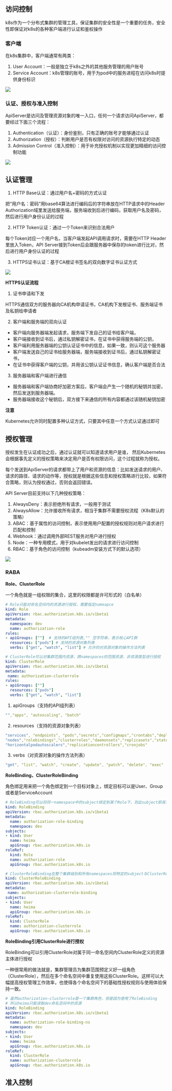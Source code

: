 ## 访问控制

k8s作为一个分布式集群的管理工具，保证集群的安全性是一个重要的任务，安全性即保证对k8s的各种客户端进行认证和鉴权操作

### 客户端

在k8s集群中，客户端通常有两类：

1. User Account：一般是独立于k8s之外的其他服务管理的用户账号
2. Service Account：k8s管理的账号，用于为pod中的服务进程在访问k8s时提供身份标识

![](https://cdn.nlark.com/yuque/0/2023/png/12836966/1694053723020-cbdafb09-45b5-4b76-86c6-10ab161e3ec1.png#averageHue=%23f7f7f7&clientId=u335fe614-2e70-4&from=paste&height=222&id=u4051050d&originHeight=287&originWidth=857&originalType=url&ratio=1.25&rotation=0&showTitle=false&status=done&style=none&taskId=ua544cb3d-b8f4-4c25-a91c-9af1a12cb55&title=&width=662.4000244140625)

### 认证、授权与准入控制

ApiServer是访问及管理资源对象的唯一入口，任何一个请求访问ApiServer，都要经过下面三个流程：

1. Authentication（认证）：身份鉴别，只有正确的账号才能够通过认证
2. Authorization（授权）：判断用户是否有权限对访问的资源执行特定的动态
3. Admission Control（准入控制）：用于补充授权机制以实现更加精细的访问控制功能

![](https://cdn.nlark.com/yuque/0/2023/png/12836966/1694054002651-c5417199-c08d-4500-add4-a039880ddb12.png#averageHue=%23c5f694&clientId=u335fe614-2e70-4&from=paste&id=u285c3853&originHeight=214&originWidth=1017&originalType=url&ratio=1.25&rotation=0&showTitle=false&status=done&style=none&taskId=u2892b830-1e7a-4082-8fd8-098b5107d52&title=)

## 认证管理

1. HTTP Base认证：通过用户名+密码的方式认证

把“用户名：密码”用base64算法进行编码后的字符串放在HTTP请求中的Header Authorization域里发送给服务端，服务端收到后进行编码，获取用户名及密码，然后进行用户身份认证的过程

2. HTTP Token认证：通过一个Token来识别合法用户

每个Token对应一个用户名，当客户端发起API调用请求时，需要在HTTP Header里放入Token，API Server接到Token后会跟服务器中保存的token进行比对，然后进行用户身份认证的过程

3. HTTPS证书认证：基于CA根证书签名的双向数字证书认证方式

![](https://cdn.nlark.com/yuque/0/2023/png/12836966/1694057797684-48e200a4-f807-487a-ac1a-8a0316bdd245.png#averageHue=%23fbfaf8&clientId=u4ab3c5cf-8163-4&from=paste&id=ub34542f7&originHeight=487&originWidth=980&originalType=url&ratio=1.25&rotation=0&showTitle=false&status=done&style=none&taskId=uadb5996a-938e-4f9a-85ca-524a96683c7&title=)

**HTTPS认证流程**

1. 证书申请和下发

HTTPS通信双方的服务器向CA机构申请证书，CA机构下发根证书、服务端证书及私钥给申请者

2. 客户端和服务端的双向认证

- 客户端向服务器端发起请求，服务端下发自己的证书给客户端，
- 客户端接收到证书后，通过私钥解密证书，在证书中获得服务端的公钥，
- 客户端利用服务器端的公钥认证证书中的信息，如果一致，则认可这个服务器
- 客户端发送自己的证书给服务器端，服务端接收到证书后，通过私钥解密证书，
- 在证书中获得客户端的公钥，并用该公钥认证证书信息，确认客户端是否合法

3. 服务器端和客户端进行通信

- 服务器端和客户端协商好加密方案后，客户端会产生一个随机的秘钥并加密，然后发送到服务器端。
- 服务器端接收这个秘钥后，双方接下来通信的所有内容都通过该随机秘钥加密

**注意**

Kubernetes允许同时配置多种认证方式，只要其中任意一个方式认证通过即可

## 授权管理

授权发生在认证成功之后，通过认证就可以知道请求用户是谁， 然后Kubernetes会根据事先定义的授权策略来决定用户是否有权限访问，这个过程就称为授权。

每个发送到ApiServer的请求都带上了用户和资源的信息：比如发送请求的用户、请求的路径、请求的动作等，授权就是根据这些信息和授权策略进行比较，如果符合策略，则认为授权通过，否则会返回错误。

API Server目前支持以下几种授权策略：

1. AlwaysDeny：表示拒绝所有请求，一般用于测试
2. AlwaysAllow：允许接收所有请求，相当于集群不需要授权流程（K8s默认的策略）
3. ABAC：基于属性的访问控制，表示使用用户配置的授权规则对用户请求进行匹配和控制
4. Webhook：通过调用外部REST服务对用户进行授权
5. Node：一种专用模式，用于对kubelet发出的请求进行访问控制
6. RBAC：基于角色的访问控制（kubeadm安装方式下的默认选项）

![](https://cdn.nlark.com/yuque/0/2023/png/12836966/1694145405786-79b1fe37-fc6c-412d-bc33-646c8cbc6491.png#averageHue=%23f7f7f7&clientId=ua09ab545-a7da-4&from=paste&height=340&id=u015e8e54&originHeight=464&originWidth=911&originalType=url&ratio=1.25&rotation=0&showTitle=false&status=done&style=none&taskId=u1500ddc7-96b4-49f5-89e3-06535c4dfa0&title=&width=668.4000244140625)

### RABA

**Role、ClusterRole**

一个角色就是一组权限的集合，这里的权限都是许可形式的（白名单）

```yaml
# Role只能对命名空间内的资源进行授权，需要指定nameapce
kind: Role
apiVersion: rbac.authorization.k8s.io/v1beta1
metadata:
  namespace: dev
  name: authorization-role
rules:
- apiGroups: [""]  # 支持的API组列表,"" 空字符串，表示核心API群
  resources: ["pods"] # 支持的资源对象列表
  verbs: ["get", "watch", "list"] # 允许的对资源对象的操作方法列表
```

```yaml
# ClusterRole可以对集群范围内资源、跨namespaces的范围资源、非资源类型进行授权
kind: ClusterRole
apiVersion: rbac.authorization.k8s.io/v1beta1
metadata:
 name: authorization-clusterrole
rules:
- apiGroups: [""]
  resources: ["pods"]
  verbs: ["get", "watch", "list"]
```

1. apiGroups（支持的API组列表）

```yaml
"","apps", "autoscaling", "batch"
```

2. resources（支持的资源对象列表）

```yaml
"services", "endpoints", "pods","secrets","configmaps","crontabs","deployments","jobs",
"nodes","rolebindings","clusterroles","daemonsets","replicasets","statefulsets",
"horizontalpodautoscalers","replicationcontrollers","cronjobs"
```

3. verbs（对资源对象的操作方法列表）

```yaml
"get", "list", "watch", "create", "update", "patch", "delete", "exec"
```

**RoleBinding、ClusterRoleBinding**

角色绑定用来把一个角色绑定到一个目标对象上，绑定目标可以是User、Group或者是ServiceAccount

```yaml
# RoleBinding可以将同一namespace中的subject绑定到某个Role下，则此subject即具有该Role定义的权限
kind: RoleBinding
apiVersion: rbac.authorization.k8s.io/v1beta1
metadata:
  name: authorization-role-binding
  namespace: dev
subjects:
- kind: User
  name: heima
  apiGroup: rbac.authorization.k8s.io
roleRef:
  kind: Role
  name: authorization-role
  apiGroup: rbac.authorization.k8s.io
```

```yaml
# ClusterRoleBinding在整个集群级别和所有namespaces将特定的subject与ClusterRole绑定，授予权限
kind: ClusterRoleBinding
apiVersion: rbac.authorization.k8s.io/v1beta1
metadata:
 name: authorization-clusterrole-binding
subjects:
- kind: User
  name: heima
  apiGroup: rbac.authorization.k8s.io
roleRef:
  kind: ClusterRole
  name: authorization-clusterrole
  apiGroup: rbac.authorization.k8s.io
```

**RoleBinding引用ClusterRole进行授权**

RoleBinding可以引用ClusterRole对属于同一命名空间内ClusterRole定义的资源主体进行授权

一种很常用的做法就是，集群管理员为集群范围预定义好一组角色（ClusterRole），然后在多个命名空间中重复使用这些ClusterRole。这样可以大幅提高授权管理工作效率，也使得各个命名空间下的基础性授权规则与使用体验保持一致。

```yaml
# 虽然authorization-clusterrole是一个集群角色，但是因为使用了RoleBinding
# 所以heima只能读取dev命名空间中的资源
kind: RoleBinding
apiVersion: rbac.authorization.k8s.io/v1beta1
metadata:
  name: authorization-role-binding-ns
  namespace: dev
subjects:
- kind: User
  name: heima
  apiGroup: rbac.authorization.k8s.io
roleRef:
  kind: ClusterRole
  name: authorization-clusterrole
  apiGroup: rbac.authorization.k8s.io
```

## 准入控制